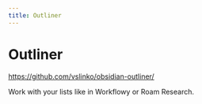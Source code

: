 ```yaml
---
title: Outliner
---
```


# Outliner

<https://github.com/vslinko/obsidian-outliner/>

Work with your lists like in Workflowy or Roam Research.

